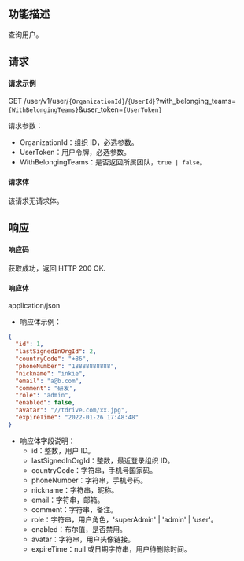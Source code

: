 ## 功能描述

查询用户。

## 请求

#### 请求示例

GET /user/v1/user/`{OrganizationId}`/`{UserId}`?with_belonging_teams=`{WithBelongingTeams}`&user_token=`{UserToken}`

请求参数：
  - OrganizationId：组织 ID，必选参数。
  - UserToken：用户令牌，必选参数。
  - WithBelongingTeams：是否返回所属团队，`true | false`。

#### 请求体

该请求无请求体。

## 响应

#### 响应码

获取成功，返回 HTTP 200 OK.

#### 响应体

application/json

- 响应体示例：
```json
{
  "id": 1,
  "lastSignedInOrgId": 2,
  "countryCode": "+86",
  "phoneNumber": "18888888888",
  "nickname": "inkie",
  "email": "a@b.com",
  "comment": "研发",
  "role": "admin",
  "enabled": false,
  "avatar": "//tdrive.com/xx.jpg",
  "expireTime": "2022-01-26 17:48:48"
}
```
- 响应体字段说明：
  - id：整数，用户 ID。
  - lastSignedInOrgId：整数，最近登录组织 ID。
  - countryCode：字符串，手机号国家码。
  - phoneNumber：字符串，手机号码。
  - nickname：字符串，昵称。
  - email：字符串，邮箱。
  - comment：字符串，备注。
  - role：字符串，用户角色，'superAdmin' | 'admin' | 'user'。
  - enabled：布尔值，是否禁用。
  - avatar：字符串，用户头像链接。
  - expireTime：null 或日期字符串，用户待删除时间。
